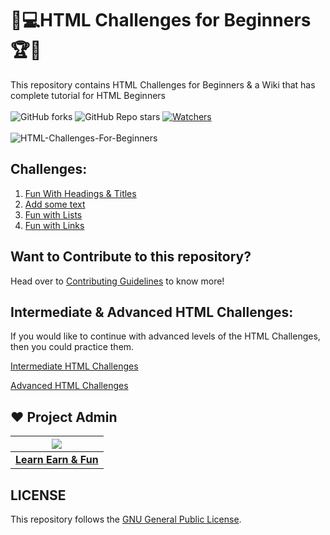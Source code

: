 # 🎯💻HTML Challenges for Beginners🏆🏅
This repository contains HTML Challenges for Beginners & a Wiki that has complete tutorial for HTML Beginners <br><br>
 ![GitHub forks](https://img.shields.io/github/forks/LearnEarn-Fun/HTML-Challenges-For-Beginners?style=for-the-badge)
 ![GitHub Repo stars](https://img.shields.io/github/stars/LearnEarn-Fun/HTML-Challenges-For-Beginners?style=for-the-badge)
 [![Watchers](https://img.shields.io/github/watchers/LearnEarn-Fun/HTML-Challenges-For-Beginners?style=for-the-badge)](https://github.com/hridaya423/Competitive-Programming-Solutions/watchers)
 <br><br>
![HTML-Challenges-For-Beginners](https://socialify.git.ci/LearnEarn-Fun/HTML-Challenges-For-Beginners/image?description=1&font=KoHo&forks=1&issues=1&language=1&owner=1&pattern=Floating%20Cogs&pulls=1&stargazers=1&theme=Dark)


## Challenges:
<ol>
 <li><a href="https://github.com/LearnEarn-Fun/HTML-Challenges-For-Beginners/tree/main/1.%20Fun%20with%20headings%20and%20titles">Fun With Headings & Titles</a></li>
 <li><a href="https://github.com/LearnEarn-Fun/HTML-Challenges-For-Beginners/tree/main/Add%20some%20text">Add some text</a></li>
 <li><a href="https://github.com/LearnEarn-Fun/HTML-Challenges-For-Beginners/tree/main/Fun%20with%20Lists">Fun with Lists</a></li>
 <li><a href="https://github.com/LearnEarn-Fun/HTML-Challenges-For-Beginners/tree/main/Fun%20with%20links">Fun with Links</a></li>
</ol>

## Want to Contribute to this repository?

Head over to <a href="https://github.com/LearnEarn-Fun/HTML-Challenges-For-Beginners/blob/main/.github/Contributing.md">Contributing Guidelines</a> to know more!


## Intermediate & Advanced HTML Challenges:

If you would like to continue with advanced levels of the HTML Challenges, then you could practice them.

[Intermediate HTML Challenges](https://github.com/LearnEarn-Fun/HTML-Challenges-Intermediate)

[Advanced HTML Challenges](https://github.com/LearnEarn-Fun/HTML-Challenges-Advanced)


## ❤️ Project Admin

|                                     <a href="https://github.com/LearnEarn-Fun"><img src="https://avatars.githubusercontent.com/u/66988598?s=400&u=cea2effa83b4b145d26b117a4dc7dec028a9b3ca&v=4"/></a>                                      |
| :-----------------------------------------------------------------------------------------------------------------------------------------------------------------------------------------------------------------------------------------------------------------: |
|                                                                                      **[Learn Earn & Fun](https://www.github.com/LearnEarn-Fun)**                                                                                    |


## LICENSE
This repository follows the [GNU General Public License](https://github.com/LearnEarn-Fun/HTML-Challenges-For-Beginners/blob/main/LICENSE).
